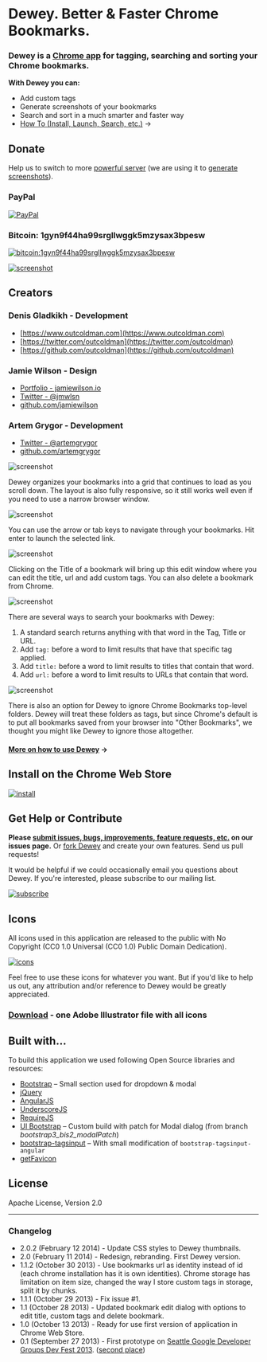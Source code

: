 # Dewey. Better & Faster Chrome Bookmarks.

### Dewey is a [Chrome app](https://chrome.google.com/webstore/detail/dewey-bookmarks/aahpfefkmihhdabllidnlipghcjgpkdm) for tagging, searching and sorting your Chrome bookmarks.

**With Dewey you can:**

- Add custom tags
- Generate screenshots of your bookmarks
- Search and sort in a much smarter and faster way
- [How To (Install, Launch, Search, etc.)](docs/how-to-use-dewey.md) →

## Donate

Help us to switch to more [powerful server](https://www.digitalocean.com/pricing/) (we are using it to [generate screenshots](https://github.com/deweyapp/dewey-server)).

### PayPal

[![PayPal](https://raw.githubusercontent.com/deweyapp/dewey-website/master/docs/images/donate.png "PayPal Donation")](https://www.paypal.com/cgi-bin/webscr?cmd=_donations&business=outcoldman%40gmail%2ecom&lc=US&item_name=Donation%20for%20supporting%20bookmarks%20application&currency_code=USD&bn=PP%2dDonationsBF%3abtn_donate_LG%2egif%3aNonHosted)

### Bitcoin: 1gyn9f44ha99srgllwggk5mzysax3bpesw

[![bitcoin:1gyn9f44ha99srgllwggk5mzysax3bpesw](http://i.imgur.com/V9xtJAt.png)](bitcoin:1gyn9f44ha99srgllwggk5mzysax3bpesw)

[![screenshot](webstore/promo-1400x560.jpg)](https://chrome.google.com/webstore/detail/dewey-bookmarks/aahpfefkmihhdabllidnlipghcjgpkdm)

## Creators

### Denis Gladkikh - Development

- [https://www.outcoldman.com](https://www.outcoldman.com)
- [https://twitter.com/outcoldman](https://twitter.com/outcoldman)
- [https://github.com/outcoldman](https://github.com/outcoldman)

### Jamie Wilson - Design

- [Portfolio - jamiewilson.io](http://jamiewilson.io)
- [Twitter - @jmwlsn](https://twitter.com/jmwsln)
- [github.com/jamiewilson](https://github.com/jamiewilson)

### Artem Grygor - Development

- [Twitter - @artemgrygor](https://twitter.com/artemgrygor)
- [github.com/artemgrygor](https://github.com/artemgrygor)

![screenshot](webstore/screenshot-1.jpg)

Dewey organizes your bookmarks into a grid that continues to load as you scroll down. The layout is also fully responsive, so it still works well even if you need to use a narrow browser window.

![screenshot](webstore/screenshot-2.jpg)

You can use the arrow or tab keys to navigate through your bookmarks. Hit enter to launch the selected link.

![screenshot](webstore/screenshot-3.jpg)

Clicking on the Title of a bookmark will bring up this edit window where you can edit the title, url and add custom tags. You can also delete a bookmark from Chrome.

![screenshot](webstore/screenshot-4.jpg)

There are several ways to search your bookmarks with Dewey:

1. A standard search returns anything with that word in the Tag, Title or URL.
2. Add `tag:` before a word to limit results that have that specific tag applied.
3. Add `title:` before a word to limit results to titles that contain that word.
4. Add `url:` before a word to limit results to URLs that contain that word.

![screenshot](webstore/screenshot-5.jpg)

There is also an option for Dewey to ignore Chrome Bookmarks top-level folders. Dewey will treat these folders as tags, but since Chrome's default is to put all bookmarks saved from your browser into "Other Bookmarks", we thought you might like Dewey to ignore those altogether.

#### [More on how to use Dewey](docs/how-to-use-dewey.md) →


## Install on the Chrome Web Store

[![install](docs/images/install.png)](https://chrome.google.com/webstore/detail/dewey-bookmarks/aahpfefkmihhdabllidnlipghcjgpkdm)


## Get Help or Contribute

**Please [submit issues, bugs, improvements, feature requests, etc.](https://github.com/deweyapp/deweyapp/issues) on our issues page.** Or [fork Dewey](https://github.com/deweyapp/deweyapp/fork) and create your own features. Send us pull requests!

It would be helpful if we could occasionally email you questions about Dewey. If you're interested, please subscribe to our mailing list.

[![subscribe](docs/images/subscribe.png)](http://eepurl.com/OeXtX)


## Icons
All icons used in this application are released to the public with No Copyright (CC0 1.0 Universal (CC0 1.0) Public Domain Dedication). 

[![icons](docs/images/icons.png)](http://lyrv.lt/2mF0KiGLQs)

Feel free to use these icons for whatever you want. But if you'd like to help us out, any attribution and/or reference to Dewey would be greatly appreciated.
### [Download](http://lyrv.lt/Fhno6AJugp) - one Adobe Illustrator file with all icons

## Built with…
To build this application we used following Open Source libraries and resources:

- [Bootstrap](http://getbootstrap.com/) – Small section used for dropdown & modal
- [jQuery](https://jquery.org)
- [AngularJS](http://angularjs.org/)
- [UnderscoreJS](http://underscorejs.org/)
- [RequireJS](http://requirejs.org/)
- [UI Bootstrap](http://angular-ui.github.io/bootstrap/) – Custom build with patch for Modal dialog (from branch _bootstrap3_bis2_modalPatch_)
- [bootstrap-tagsinput](http://timschlechter.github.io/bootstrap-tagsinput/examples/bootstrap3/) – With small modification of `bootstrap-tagsinput-angular`  
- [getFavicon](http://g.etfv.co/)

## License
Apache License, Version 2.0

***

### Changelog
- 2.0.2 (February 12 2014) - Update CSS styles to Dewey thumbnails.
- 2.0 (February 11 2014) - Redesign, rebranding. First Dewey version.
- 1.1.2 (October 30 2013) - Use bookmarks url as identity instead of id (each chrome installation has it is own identities). Chrome storage has limitation on item size, changed the way I store custom tags in storage, split it by chunks.
- 1.1.1 (October 29 2013) - Fix issue #1.
- 1.1 (October 28 2013) - Updated bookmark edit dialog with options to edit title, custom tags and delete bookmark.
- 1.0 (October 13 2013) - Ready for use first version of application in Chrome Web Store.
- 0.1 (September 27 2013) - First prototype on [Seattle Google Developer Groups Dev Fest 2013](http://www.meetup.com/seattle-gdg/events/125948972/). ([second place](http://www.flickr.com/photos/pahphotos/10015447933/))



